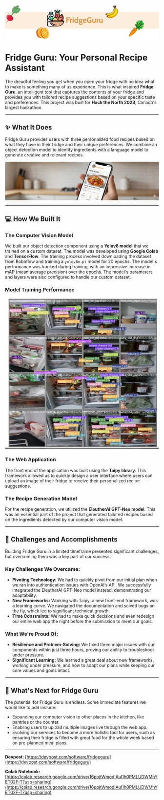 ![Fridge Guru Header](images/header.jpg)

# Fridge Guru: Your Personal Recipe Assistant

The dreadful feeling you get when you open your fridge with no idea what to make is something many of us experience. This is what inspired **Fridge Guru**, an intelligent tool that captures the contents of your fridge and provides you with tailored recipe suggestions based on your specific taste and preferences. This project was built for **Hack the North 2023**, Canada's largest hackathon.

---

## ✨ What It Does

Fridge Guru provides users with three personalized food recipes based on what they have in their fridge and their unique preferences. We combine an object detection model to identify ingredients with a language model to generate creative and relevant recipes.

![FridgeGuru Prototype](images/prototype.png)

---

## 💻 How We Built It

### The Computer Vision Model
We built our object detection component using a **Yolov8 model** that we trained on a custom dataset. The model was developed using **Google Colab** and **TensorFlow**. The training process involved downloading the dataset from Roboflow and training a `yolov8m.pt` model for 20 epochs. The model's performance was tracked during training, with an impressive increase in mAP (mean average precision) over the epochs. The model's parameters and layers were also configured to handle our custom dataset.

### Model Training Performance
![FridgeGuru model performance](images/model.jpg)

### The Web Application
The front end of the application was built using the **Taipy library**. This framework allowed us to quickly design a user interface where users can upload an image of their fridge to receive their personalized recipe suggestions.

### The Recipe Generation Model
For the recipe generation, we utilized the **EleutherAI GPT-Neo model**. This was an essential part of the project that generated tailored recipes based on the ingredients detected by our computer vision model.

---

## 🚧 Challenges and Accomplishments

Building Fridge Guru in a limited timeframe presented significant challenges, but overcoming them was a key part of our success.

### Key Challenges We Overcame:
* **Pivoting Technology:** We had to quickly pivot from our initial plan when we ran into authentication issues with OpenAI’s API. We successfully integrated the EleutherAI GPT-Neo model instead, demonstrating our adaptability.
* **New Frameworks:** Working with Taipy, a new front-end framework, was a learning curve. We navigated the documentation and solved bugs on the fly, which led to significant technical growth.
* **Time Constraints:** We had to make quick decisions and even redesign our entire web app the night before the submission to meet our goals.

### What We're Proud Of:
* **Resilience and Problem-Solving:** We fixed three major issues with our components within just three hours, proving our ability to troubleshoot under pressure.
* **Significant Learning:** We learned a great deal about new frameworks, working under pressure, and how to adapt our plans while keeping our core values and goals intact.

---

## 🚀 What's Next for Fridge Guru

The potential for Fridge Guru is endless. Some immediate features we would like to add include:

* Expanding our computer vision to other places in the kitchen, like pantries or the counter.
* Enabling users to upload multiple images live through the web app.
* Evolving our services to become a more holistic tool for users, such as ensuring their fridge is filled with great food for the whole week based on pre-planned meal plans.

---

**Devpost:** [https://devpost.com/software/fridgeguru](https://devpost.com/software/fridgeguru)

**Colab Notebook:** [https://colab.research.google.com/drive/16pojtWmodIAuI1h0PMLUDWMhYET02F-T?usp=sharing](https://colab.research.google.com/drive/16pojtWmodIAuI1h0PMLUDWMhYET02F-T?usp=sharing)